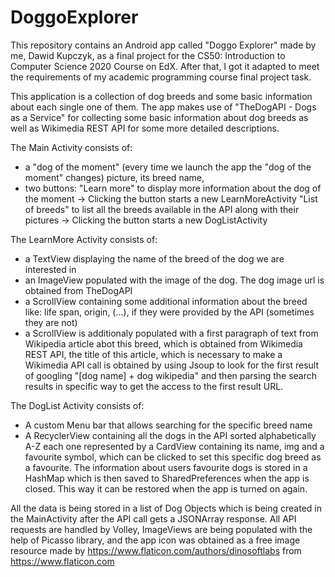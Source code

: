 # DoggoExplorer
This repository contains an Android app called "Doggo Explorer" made by me, Dawid Kupczyk, as a final project for the CS50: Introduction to Computer Science 2020 Course on EdX.
After that, I got it adapted to meet the requirements of my academic programming course final project task.

This application is a collection of dog breeds and some basic information about each single one of them. 
The app makes use of "TheDogAPI - Dogs as a Service" for collecting some basic information about dog breeds as well as Wikimedia REST API for some more detailed descriptions.

The Main Activity consists of:
- a "dog of the moment" (every time we launch the app the "dog of the moment" changes) picture, its breed name, 
- two buttons: "Learn more"     to display more information about the dog of the moment               -> Clicking the button starts a new LearnMoreActivity
               "List of breeds" to list all the breeds available in the API along with their pictures -> Clicking the button starts a new DogListActivity

The LearnMore Activity consists of:
- a TextView displaying the name of the breed of the dog we are interested in
- an ImageView populated with the image of the dog. The dog image url is obtained from TheDogAPI
- a ScrollView containing some additional information about the breed like: life span, origin, (...), if they were provided by the API (sometimes they are not)
- a ScrollView is additionaly populated with a first paragraph of text from Wikipedia article abot this breed, which is obtained from Wikimedia REST API,
  the title of this article, which is necessary to make a Wikimedia API call is obtained by using Jsoup to look for the first result of googling "[dog name] + dog wikipedia"
  and then parsing the search results in specific way to get the access to the first result URL.

The DogList Activity consists of:
- A custom Menu bar that allows searching for the specific breed name
- A RecyclerView containing all the dogs in the API sorted alphabetically A-Z each one represented by a CardView containing its name, img and a favourite symbol,
 which can be clicked to set this specific dog breed as a favourite. The information about users favourite dogs is stored in a HashMap which is then saved to SharedPreferences
 when the app is closed. This way it can be restored when the app is turned on again.
 
 All the data is being stored in a list of Dog Objects which is being created in the MainActivity after the API call gets a JSONArray response.
 All API requests are handled by Volley, ImageViews are being populated with the help of Picasso library, and 
 the app icon was obtained as a free image resource made by https://www.flaticon.com/authors/dinosoftlabs from https://www.flaticon.com
